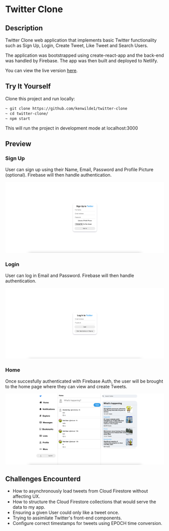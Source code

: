 # Twitter Clone

## Description

Twitter Clone web application that implements basic Twitter functionality such as Sign Up, Login, Create Tweet, Like Tweet and Search Users. 

The application was bootstrapped using create-react-app and the back-end was handled by Firebase. The app was then built and deployed to Netlify. 

You can view the live version [here](https://tranquil-tor-07896.herokuapp.com).

## Try It Yourself

Clone this project and run locally:

```
~ git clone https://github.com/kenwilde1/twitter-clone
~ cd twitter-clone/
~ npm start
```

This will run the project in development mode at localhost:3000

## Preview

### Sign Up
User can sign up using their Name, Email, Password and Profile Picture (optional). Firebase will then handle authentication.

![signup-preview](https://github.com/kenwilde1/twitter-clone/blob/main/src/images/home.png?raw=true)

### Login
User can log in Email and Password. Firebase will then handle authentication.

![login-preview](https://github.com/kenwilde1/twitter-clone/blob/main/src/images/signup.png?raw=true)

### Home
Once succesfully authenticated with Firebase Auth, the user will be brought to the home page where they can view and create Tweets. 

![home-preview](https://github.com/kenwilde1/twitter-clone/blob/main/src/images/login.png?raw=true)

## Challenges Encounterd

* How to asynchronously load tweets from Cloud Firestore without affecting UX. 
* How to structure the Cloud Firestore collections that would serve the data to my app. 
* Ensuring a given User could only like a tweet once.
* Trying to assimilate Twitter's front-end components.
* Configure correct timestamps for tweets using EPOCH time conversion. 


